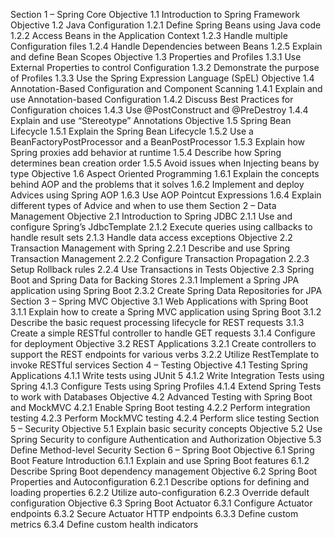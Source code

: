 Section 1 – Spring Core
Objective 1.1 Introduction to Spring Framework
Objective 1.2 Java Configuration
1.2.1 Define Spring Beans using Java code
1.2.2 Access Beans in the Application Context
1.2.3 Handle multiple Configuration files
1.2.4 Handle Dependencies between Beans
1.2.5 Explain and define Bean Scopes
Objective 1.3 Properties and Profiles
1.3.1 Use External Properties to control Configuration
1.3.2 Demonstrate the purpose of Profiles
1.3.3 Use the Spring Expression Language (SpEL)
Objective 1.4 Annotation-Based Configuration and Component Scanning
1.4.1 Explain and use Annotation-based Configuration
1.4.2 Discuss Best Practices for Configuration choices
1.4.3 Use @PostConstruct and @PreDestroy
1.4.4 Explain and use “Stereotype” Annotations
Objective 1.5 Spring Bean Lifecycle
1.5.1 Explain the Spring Bean Lifecycle
1.5.2 Use a BeanFactoryPostProcessor and a BeanPostProcessor
1.5.3 Explain how Spring proxies add behavior at runtime
1.5.4 Describe how Spring determines bean creation order
1.5.5 Avoid issues when Injecting beans by type
Objective 1.6 Aspect Oriented Programming
1.6.1 Explain the concepts behind AOP and the problems that it solves
1.6.2 Implement and deploy Advices using Spring AOP
1.6.3 Use AOP Pointcut Expressions
1.6.4 Explain different types of Advice and when to use them
Section 2 – Data Management
Objective 2.1 Introduction to Spring JDBC
2.1.1 Use and configure Spring’s JdbcTemplate
2.1.2 Execute queries using callbacks to handle result sets
2.1.3 Handle data access exceptions
Objective 2.2 Transaction Management with Spring
2.2.1 Describe and use Spring Transaction Management
2.2.2 Configure Transaction Propagation
2.2.3 Setup Rollback rules
2.2.4 Use Transactions in Tests
Objective 2.3 Spring Boot and Spring Data for Backing Stores
2.3.1 Implement a Spring JPA application using Spring Boot
2.3.2 Create Spring Data Repositories for JPA
Section 3 – Spring MVC
Objective 3.1 Web Applications with Spring Boot
3.1.1 Explain how to create a Spring MVC application using Spring Boot
3.1.2 Describe the basic request processing lifecycle for REST requests
3.1.3 Create a simple RESTful controller to handle GET requests
3.1.4 Configure for deployment
Objective 3.2 REST Applications
3.2.1 Create controllers to support the REST endpoints for various verbs
3.2.2 Utilize RestTemplate to invoke RESTful services
Section 4 – Testing
Objective 4.1 Testing Spring Applications
4.1.1 Write tests using JUnit 5
4.1.2 Write Integration Tests using Spring
4.1.3 Configure Tests using Spring Profiles
4.1.4 Extend Spring Tests to work with Databases
Objective 4.2 Advanced Testing with Spring Boot and MockMVC
4.2.1 Enable Spring Boot testing
4.2.2 Perform integration testing
4.2.3 Perform MockMVC testing
4.2.4 Perform slice testing
Section 5 – Security
Objective 5.1 Explain basic security concepts
Objective 5.2 Use Spring Security to configure Authentication and Authorization
Objective 5.3 Define Method-level Security
Section 6 – Spring Boot
Objective 6.1 Spring Boot Feature Introduction
6.1.1 Explain and use Spring Boot features
6.1.2 Describe Spring Boot dependency management
Objective 6.2 Spring Boot Properties and Autoconfiguration
6.2.1 Describe options for defining and loading properties
6.2.2 Utilize auto-configuration
6.2.3 Override default configuration
Objective 6.3 Spring Boot Actuator
6.3.1 Configure Actuator endpoints
6.3.2 Secure Actuator HTTP endpoints
6.3.3 Define custom metrics
6.3.4 Define custom health indicators